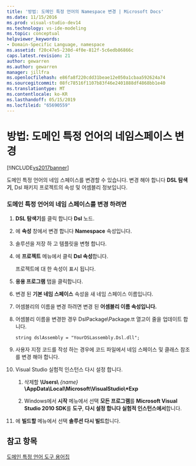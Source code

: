 ```yaml
---
title: '방법: 도메인 특정 언어의 Namespace 변경 | Microsoft Docs'
ms.date: 11/15/2016
ms.prod: visual-studio-dev14
ms.technology: vs-ide-modeling
ms.topic: conceptual
helpviewer_keywords:
- Domain-Specific Language, namespace
ms.assetid: f20c47e5-230d-4f0e-812f-5c6edb86866c
caps.latest.revision: 21
author: gewarren
ms.author: gewarren
manager: jillfra
ms.openlocfilehash: e86fa8f220cdd31beae12e050a1cbaa592624a74
ms.sourcegitcommit: 08fc78516f1107b83f46e2401888df4868bb1e40
ms.translationtype: MT
ms.contentlocale: ko-KR
ms.lasthandoff: 05/15/2019
ms.locfileid: "65690559"
---
```

# <a name="how-to-change-the-namespace-of-a-domain-specific-language"></a>방법: 도메인 특정 언어의 네임스페이스 변경
[!INCLUDE[vs2017banner](../includes/vs2017banner.md)]

도메인 특정 언어의 네임 스페이스를 변경할 수 있습니다. 변경 해야 합니다 **DSL 탐색기**, Dsl 패키지 프로젝트의 속성 및 어셈블리 정보입니다.  
  
### <a name="to-change-the-namespace-of-a-domain-specific-language"></a>도메인 특정 언어의 네임 스페이스를 변경 하려면  
  
1. **DSL 탐색기**를 클릭 합니다 **Dsl** 노드.  
  
2. 에 **속성** 창에서 변경 합니다 **Namespace** 속성입니다.  
  
3. 솔루션을 저장 하 고 템플릿을 변형 합니다.  
  
4. 에 **프로젝트** 메뉴에서 클릭 **Dsl 속성**합니다.  
  
     프로젝트에 대 한 속성이 표시 됩니다.  
  
5. **응용 프로그램** 탭을 클릭합니다.  
  
6. 변경 된 **기본 네임 스페이스** 속성을 새 네임 스페이스 이름입니다.  
  
7. 어셈블리의 이름을 변경 하려면 변경 된 **어셈블리 이름 속성입니다.**  
  
8. 어셈블리 이름을 변경한 경우 DslPackage\Package.tt 열고이 줄을 업데이트 합니다.  
  
     `string dslAssembly = "YourDSLassembly.Dsl.dll";`  
  
9. 사용자 지정 코드를 작성 하는 경우에 코드 파일에서 네임 스페이스 및 클래스 참조를 변경 해야 합니다.  
  
10. Visual Studio 실험적 인스턴스 다시 설정 합니다.  
  
    1. 삭제할 **\Users\\** _{name}_ **\AppData\Local\Microsoft\VisualStudio\\\*Exp**  
  
    2. Windows에서 **시작** 메뉴에서 선택 **모든 프로그램**를 **Microsoft Visual Studio 2010 SDK**를 **도구**, **다시 설정 합니다 실험적 인스턴스에서**합니다.  
  
11. 에 **빌드할** 메뉴에서 선택 **솔루션 다시 빌드**합니다.  
  
## <a name="see-also"></a>참고 항목  
 [도메인 특정 언어 도구 용어집](https://msdn.microsoft.com/ca5e84cb-a315-465c-be24-76aa3df276aa)
